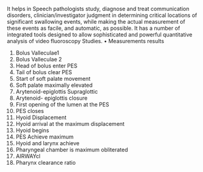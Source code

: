 
It helps in Speech pathologists study, diagnose and treat communication disorders, clinician/investigator judgment in determining critical locations of significant swallowing events, while making the actual measurement of these events as facile, and automatic, as possible. It has a number of integrated tools designed to allow sophisticated and powerful quantitative analysis of video fluoroscopy Studies.
•	Measurements results
1.	Bolus Valleculae1 
2.	Bolus Valleculae 2
3.	Head of bolus enter PES
4.	Tail of bolus clear PES
5.	Start of soft palate movement 
6.	Soft palate maximally elevated
7.	Arytenoid-epiglottis Supraglottic
8.	Arytenoid- epiglottis  closure
9.	First opening of the lumen at the PES
10.	PES closes 
11.	Hyoid Displacement 
12.	Hyoid arrival at the maximum displacement 
13.	Hyoid begins 
14.	PES Achieve maximum 
15.	Hyoid and larynx achieve
16.	Pharyngeal chamber is maximum obliterated
17.	AIRWAYcl
18.	Pharynx clearance ratio 
